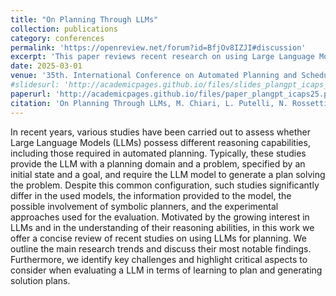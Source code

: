 ```yaml
---
title: "On Planning Through LLMs"
collection: publications
category: conferences
permalink: 'https://openreview.net/forum?id=BfjOv8IZJI#discussion'
excerpt: 'This paper reviews recent research on using Large Language Models (LLMs) for automated planning tasks. In these studies, LLMs are typically given a planning domain along with an initial state and a goal, and asked to generate a sequence of actions (a plan) that solves the problem. While the setup is similar across studies, they vary in the models used, the information provided, whether symbolic planners are used, and how results are evaluated. We summarize the main research trends, notable findings, and current challenges in evaluating LLMs’ planning abilities. https://openreview.net/forum?id=BfjOv8IZJI#discussion'
date: 2025-03-01
venue: '35th. International Conference on Automated Planning and Scheduling (ICAPS)'
#slidesurl: 'http://academicpages.github.io/files/slides_plangpt_icaps_2024.pdf'
paperurl: 'http://academicpages.github.io/files/paper_plangpt_icaps25.pdf'
citation: 'On Planning Through LLMs, M. Chiari, L. Putelli, N. Rossetti, I. Serina, AE. Gerevini - Proceedings of the 35th. International Conference on Automated Planning and Scheduling (ICAPS), 2025'
---
```


In recent years, various studies have been carried out to assess whether Large Language Models (LLMs) possess different reasoning capabilities, including those required in automated planning. Typically, these studies provide the LLM with a planning domain and a problem, specified by an initial state and a goal, and require the LLM model to generate a plan solving the problem. Despite this common configuration, such studies significantly differ in the used models, the information provided to the model, the possible involvement of symbolic planners, and the experimental approaches used for the evaluation. Motivated by the growing interest in LLMs and in the understanding of their reasoning abilities, in this work we offer a concise review of recent studies on using LLMs for planning. We outline the main research trends and discuss their most notable findings. Furthermore, we identify key challenges and highlight critical aspects to consider when evaluating a LLM in terms of learning to plan and generating solution plans.